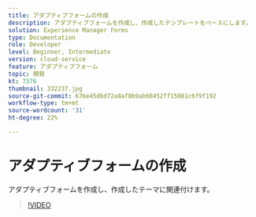 ```yaml
---
title: アダプティブフォームの作成
description: アダプティブフォームを作成し、作成したテンプレートをベースにします。
solution: Experience Manager Forms
type: Documentation
role: Developer
level: Beginner, Intermediate
version: cloud-service
feature: アダプティブフォーム
topic: 開発
kt: 7376
thumbnail: 332237.jpg
source-git-commit: 67be45dbd72a8af8b9ab60452ff15081c6f9f192
workflow-type: tm+mt
source-wordcount: '31'
ht-degree: 22%

---
```



# アダプティブフォームの作成

アダプティブフォームを作成し、作成したテーマに関連付けます。

>[!VIDEO](https://video.tv.adobe.com/v/332237?quality=12&learn=on)

